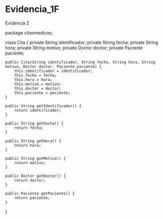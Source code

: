 # Evidencia_1F
Evidencia 2 

package citasmedicas;

class Cita {
    private String identificador;
    private String fecha;
    private String hora;
    private String motivo;
    private Doctor doctor;
    private Paciente paciente;

    public Cita(String identificador, String fecha, String hora, String motivo, Doctor doctor, Paciente paciente) {
        this.identificador = identificador;
        this.fecha = fecha;
        this.hora = hora;
        this.motivo = motivo;
        this.doctor = doctor;
        this.paciente = paciente;
    }

    public String getIdentificador() {
        return identificador;
    }

    public String getFecha() {
        return fecha;
    }

    public String getHora() {
        return hora;
    }

    public String getMotivo() {
        return motivo;
    }

    public Doctor getDoctor() {
        return doctor;
    }

    public Paciente getPaciente() {
        return paciente;
    }
}
